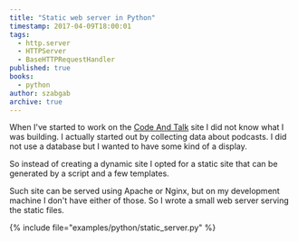 ```yaml
---
title: "Static web server in Python"
timestamp: 2017-04-09T18:00:01
tags:
  - http.server
  - HTTPServer
  - BaseHTTPRequestHandler
published: true
books:
  - python
author: szabgab
archive: true
---
```



When I've started to work on the [Code And Talk](https://codeandtalk.com/)
site I did not know what I was building.  I actually started out by collecting data about podcasts.
I did not use a database but I wanted to have some kind of a display.

So instead of creating a dynamic site I opted for a static site that can be generated by a
script and a few templates.

Such site can be served using Apache or Nginx, but on my development machine I don't have either of those.
So I wrote a small web server serving the static files.


{% include file="examples/python/static_server.py" %}


